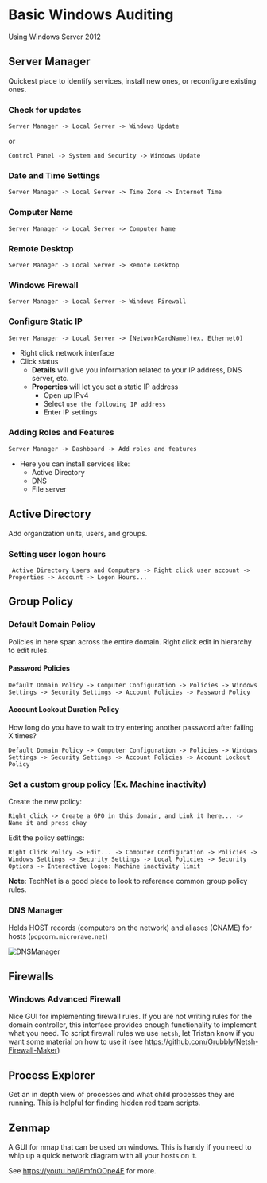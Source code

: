 # Basic Windows Auditing
Using Windows Server 2012

## Server Manager
Quickest place to identify services, install new ones, or reconfigure existing ones.

### Check for updates
```Server Manager -> Local Server -> Windows Update```

or

```Control Panel -> System and Security -> Windows Update```

### Date and Time Settings
```Server Manager -> Local Server -> Time Zone -> Internet Time```

### Computer Name
```Server Manager -> Local Server -> Computer Name```

### Remote Desktop
```Server Manager -> Local Server -> Remote Desktop```

### Windows Firewall
```Server Manager -> Local Server -> Windows Firewall```

### Configure Static IP
```Server Manager -> Local Server -> [NetworkCardName](ex. Ethernet0) ```
* Right click network interface
* Click status
    * **Details** will give you information related to your IP address, DNS server, etc.
    * **Properties** will let you set a static IP address
        * Open up IPv4
        * Select `use the following IP address`
        * Enter IP settings

### Adding Roles and Features
```Server Manager -> Dashboard -> Add roles and features```
* Here you can install services like:
    * Active Directory
    * DNS
    * File server

## Active Directory
Add organization units, users, and groups.

### Setting user logon hours
``` Active Directory Users and Computers -> Right click user account -> Properties -> Account -> Logon Hours...```

## Group Policy

### Default Domain Policy
Policies in here span across the entire domain. Right click edit in hierarchy to edit rules.

#### Password Policies
```Default Domain Policy -> Computer Configuration -> Policies -> Windows Settings -> Security Settings -> Account Policies -> Password Policy```

#### Account Lockout Duration Policy
How long do you have to wait to try entering another password after failing X times?

```Default Domain Policy -> Computer Configuration -> Policies -> Windows Settings -> Security Settings -> Account Policies -> Account Lockout Policy```

### Set a custom group policy (Ex. Machine inactivity)

Create the new policy:

```Right click -> Create a GPO in this domain, and Link it here... -> Name it and press okay```


Edit the policy settings:

```Right Click Policy -> Edit... -> Computer Configuration -> Policies -> Windows Settings -> Security Settings -> Local Policies -> Security Options -> Interactive logon: Machine inactivity limit```

**Note**: TechNet is a good place to look to reference common group policy rules.

### DNS Manager
Holds HOST records (computers on the network) and aliases (CNAME) for hosts (```popcorn.microrave.net```)

![DNSManager](DNSManager.PNG)

## Firewalls

### Windows Advanced Firewall
Nice GUI for implementing firewall rules. If you are not writing rules for the domain controller, this interface provides enough functionality to implement what you need. To script firewall rules we use ```netsh```, let Tristan know if you want some material on how to use it (see https://github.com/Grubbly/Netsh-Firewall-Maker)

## Process Explorer
Get an in depth view of processes and what child processes they are running. This is helpful for finding hidden red team scripts.

## Zenmap
A GUI for nmap that can be used on windows. This is handy if you need to whip up a quick network diagram with all your hosts on it.


See https://youtu.be/I8mfnOOpe4E for more.
